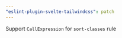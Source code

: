 ```yaml
---
"eslint-plugin-svelte-tailwindcss": patch
---
```


Support `CallExpression` for `sort-classes` rule

